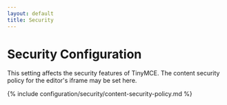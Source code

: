 ```yaml
---
layout: default
title: Security
---
```


# Security Configuration

This setting affects the security features of TinyMCE. The content security policy for the editor's iframe may be set here.

{% include configuration/security/content-security-policy.md %}
